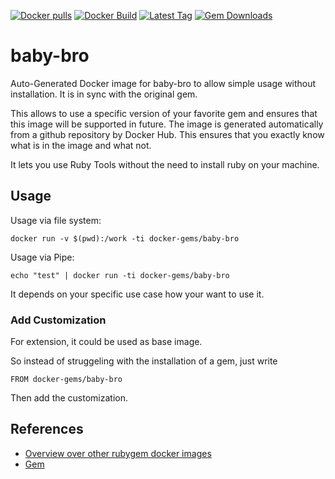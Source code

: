 [![Docker pulls](https://img.shields.io/docker/pulls/rubygem/baby-bro.svg)](https://hub.docker.com/r/rubygem/baby-bro/)
[![Docker Build](https://img.shields.io/docker/automated/rubygem/baby-bro.svg)](https://hub.docker.com/r/rubygem/baby-bro/)
[![Latest Tag](https://img.shields.io/github/tag/docker-rubygem/baby-bro.svg)](https://hub.docker.com/r/rubygem/baby-bro/)
[![Gem Downloads](https://img.shields.io/gem/dt/baby-bro.svg)](https://rubygems.org/gems/baby-bro/)
# baby-bro

Auto-Generated Docker image for baby-bro to allow simple usage without installation.
It is in sync with the original gem.

This allows to use a specific version of your favorite gem and ensures that this image will be supported in future.
The image is generated automatically from a github repository by Docker Hub.
This ensures that you exactly know what is in the image and what not.

It lets you use Ruby Tools without the need to install ruby on your machine.

## Usage

Usage via file system:

`docker run -v $(pwd):/work -ti docker-gems/baby-bro`

Usage via Pipe:

`echo "test" | docker run -ti docker-gems/baby-bro`

It depends on your specific use case how your want to use it.

### Add Customization

For extension, it could be used as base image.

So instead of struggeling with the installation of a gem, just write

`FROM docker-gems/baby-bro`

Then add the customization.

## References

 - [Overview over other rubygem docker images](https://github.com/thinkbot/docker-rubygem)
 - [Gem](https://rubygems.org/gems/baby-bro/)
